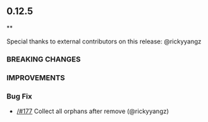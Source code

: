 ## 0.12.5

\*\*

Special thanks to external contributors on this release:
@rickyyangz

### BREAKING CHANGES

### IMPROVEMENTS

### Bug Fix

- [/#177](https://github.com/tendermint/iavl/pull/177) Collect all orphans after remove (@rickyyangz)
